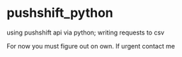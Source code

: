 # pushshift_python
using pushshift api via python; writing requests to csv

For now you must figure out on own. If urgent contact me
